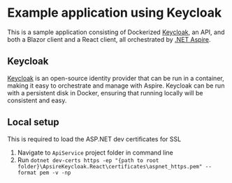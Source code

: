 # Example application using Keycloak

This is a sample application consisting of Dockerized [Keycloak](https://www.keycloak.org/), an API, and both a Blazor client and a React client, all orchestrated by [.NET Aspire](https://learn.microsoft.com/en-us/dotnet/aspire/get-started/aspire-overview).

## Keycloak

[Keycloak](https://www.keycloak.org/) is an open-source identity provider that can be run in a container, making it easy to orchestrate and manage with Aspire. Keycloak can be run with a persistent disk in Docker, ensuring that running locally will be consistent and easy.

## Local setup

This is required to load the ASP.NET dev certificates for SSL

1. Navigate to `ApiService` project folder in command line
2. Run `dotnet dev-certs https -ep "{path to root folder}\ApsireKeycloak.React\certificates\aspnet_https.pem" --format pem -v -np`
